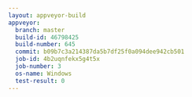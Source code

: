 ```yaml
---
layout: appveyor-build
appveyor:
  branch: master
  build-id: 46798425
  build-number: 645
  commit: b09b7c3a214387da5b7df25f0a094dee942cb501
  job-id: 4b2uqnfekx5g4t5x
  job-number: 3
  os-name: Windows
  test-result: 0
---
```

